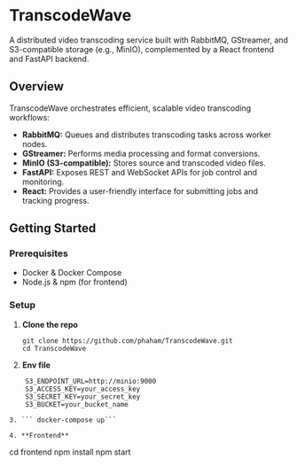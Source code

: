 # TranscodeWave

A distributed video transcoding service built with RabbitMQ, GStreamer, and S3-compatible storage (e.g., MinIO), complemented by a React frontend and FastAPI backend.

## Overview

TranscodeWave orchestrates efficient, scalable video transcoding workflows:

- **RabbitMQ:** Queues and distributes transcoding tasks across worker nodes.  
- **GStreamer:** Performs media processing and format conversions.  
- **MinIO (S3-compatible):** Stores source and transcoded video files.  
- **FastAPI:** Exposes REST and WebSocket APIs for job control and monitoring.  
- **React:** Provides a user-friendly interface for submitting jobs and tracking progress.  

## Getting Started

### Prerequisites

- Docker & Docker Compose  
- Node.js & npm (for frontend)  

### Setup

1. **Clone the repo**  
   ```
   git clone https://github.com/phaham/TranscodeWave.git
   cd TranscodeWave

2. **Env file**
```
    S3_ENDPOINT_URL=http://minio:9000
    S3_ACCESS_KEY=your_access_key
    S3_SECRET_KEY=your_secret_key
    S3_BUCKET=your_bucket_name

3. ``` docker-compose up```

4. **Frontend**
```
cd frontend
npm install
npm start
```
